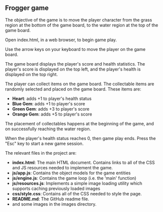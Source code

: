 ## Frogger game

The objective of the game is to move the player character from the grass region at the bottom 
of the game board, to the water region at the top of the game board.

Open index.html, in a web browser, to begin game play.

Use the arrow keys on your keyboard to move the player on the game board.

The game board displays the player's score and health statistics. The player's score is displayed 
on the top left, and the player's health is displayed on the top right.

The player can collect items on the game board. The collectable items are randomly selected and 
placed on the game board. These items are:
* **Heart**: adds +1 to player's health status
* **Blue Gem**: adds +1 to player's score
* **Green Gem**: adds +3 to player's score
* **Orange Gem**: adds +5 to player's score

The placement of collectables happens at the beginning of the game, and on successfully reaching 
the water region.

When the player's health status reaches 0, then game play ends. Press the "Esc" key to start a new
game session.

The relevant files in the project are:

* **index.html**: The main HTML document. Contains links to all of the CSS and JS resources needed to implement the game.
* **js/app.js**: Contains the object models for the game entities
* **js/engine.js**: Contains the game loop (i.e. the 'main' function)
* **js/resources.js**: Implements a simple image loading utility which supports caching previously loaded images  
* **css/style.css**: Contains all of the CSS needed to style the page.
* **README.md**: The GitHub readme file.
* and some images in the images directory.